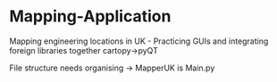 # Mapping-Application
Mapping engineering locations in UK - Practicing GUIs and integrating foreign libraries together cartopy->pyQT

File structure needs organising -> MapperUK is Main.py
